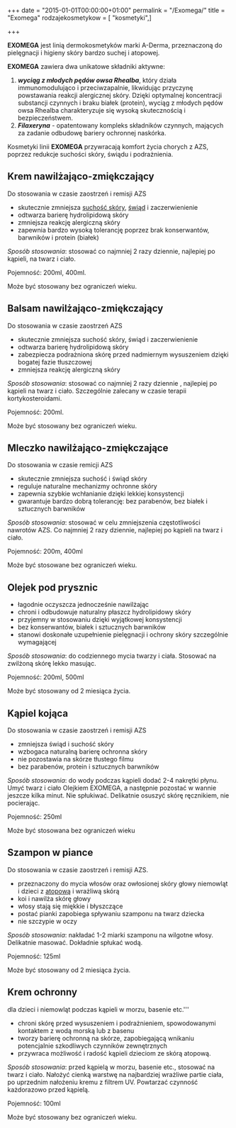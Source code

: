 +++
date = "2015-01-01T00:00:00+01:00"
permalink = "/Exomega/"
title = "Exomega"
rodzajekosmetykow = [ "kosmetyki",]

+++

**EXOMEGA** jest linią dermokosmetyków marki A-Derma, przeznaczoną do pielęgnacji i higieny skóry bardzo suchej i atopowej.

**EXOMEGA** zawiera dwa unikatowe składniki aktywne:

1.  ***wyciąg z młodych pędów owsa Rhealba***, który działa immunomodulująco i przeciwzapalnie, likwidując przyczynę powstawania reakcji alergicznej skóry. Dzięki optymalnej koncentracji substancji czynnych i braku białek (protein), wyciąg z młodych pędów owsa Rhealba charakteryzuje się wysoką skutecznością i bezpieczeństwem.
2.  ***Filaxeryna*** - opatentowany kompleks składników czynnych, mających za zadanie odbudowę bariery ochronnej naskórka.

Kosmetyki linii **EXOMEGA** przywracają komfort życia chorych z AZS, poprzez redukcje suchości skóry, świądu i podrażnienia.

Krem nawilżająco-zmiękczający
-----------------------------

Do stosowania w czasie zaostrzeń i remisji AZS

-   skutecznie zmniejsza [suchość skóry](/atopedia/suchość_skóry "wikilink"), [świąd](/atopedia/świąd "wikilink") i zaczerwienienie
-   odtwarza barierę hydrolipidową skóry
-   zmniejsza reakcję alergiczną skóry
-   zapewnia bardzo wysoką tolerancję poprzez brak konserwantów, barwników i protein (białek)

*Sposób stosowania*: stosować co najmniej 2 razy dziennie, najlepiej po kąpieli, na twarz i ciało.

Pojemność: 200ml, 400ml.

Może być stosowany bez ograniczeń wieku.

Balsam nawilżająco-zmiękczający
-------------------------------

Do stosowania w czasie zaostrzeń AZS

-   skutecznie zmniejsza suchość skóry, świąd i zaczerwienienie
-   odtwarza barierę hydrolipidową skóry
-   zabezpiecza podrażniona skórę przed nadmiernym wysuszeniem dzięki bogatej fazie tłuszczowej
-   zmniejsza reakcję alergiczną skóry

*Sposób stosowania*: stosować co najmniej 2 razy dziennie , najlepiej po kąpieli na twarz i ciało. Szczególnie zalecany w czasie terapii kortykosteroidami.

Pojemność: 200ml.

Może być stosowany bez ograniczeń wieku.

Mleczko nawilżająco-zmiękczające
--------------------------------

Do stosowania w czasie remicji AZS

-   skutecznie zmniejsza suchość i świąd skóry
-   reguluje naturalne mechanizmy ochronne skóry
-   zapewnia szybkie wchłanianie dzięki lekkiej konsystencji
-   gwarantuje bardzo dobrą tolerancję: bez parabenów, bez białek i sztucznych barwników

*Sposób stosowania*: stosować w celu zmniejszenia częstotliwości nawrotów AZS. Co najmniej 2 razy dziennie, najlepiej po kąpieli na twarz i ciało.

Pojemność: 200m, 400ml

Może być stosowane bez ograniczeń wieku.

Olejek pod prysznic
-------------------

-   łagodnie oczyszcza jednocześnie nawilżając
-   chroni i odbudowuje naturalny płaszcz hydrolipidowy skóry
-   przyjemny w stosowaniu dzięki wyjątkowej konsystencji
-   bez konserwantów, białek i sztucznych barwników
-   stanowi doskonałe uzupełnienie pielęgnacji i ochrony skóry szczególnie wymagającej

*Sposób stosowania*: do codziennego mycia twarzy i ciała. Stosować na zwilżoną skórę lekko masując.

Pojemność: 200ml, 500ml

Może być stosowany od 2 miesiąca życia.

Kąpiel kojąca
-------------

Do stosowania w czasie zaostrzeń i remisji AZS

-   zmniejsza świąd i suchość skóry
-   wzbogaca naturalną barierę ochronna skóry
-   nie pozostawia na skórze tłustego filmu
-   bez parabenów, protein i sztucznych barwników

*Sposób stosowania*: do wody podczas kąpieli dodać 2-4 nakrętki płynu. Umyć twarz i ciało Olejkiem EXOMEGA, a następnie pozostać w wannie jeszcze kilka minut. Nie spłukiwać. Delikatnie osuszyć skórę ręcznikiem, nie pocierając.

Pojemność: 250ml

Może być stosowana bez ograniczeń wieku

Szampon w piance
----------------

Do stosowania w czasie zaostrzeń i remisji AZS.

-   przeznaczony do mycia włosów oraz owłosionej skóry głowy niemowląt i dzieci z [atopową](/atopedia/skóra_atopowa "wikilink") i wrażliwą skórą
-   koi i nawilża skórę głowy
-   włosy stają się miękkie i błyszczące
-   postać pianki zapobiega spływaniu szamponu na twarz dziecka
-   nie szczypie w oczy

*Sposób stosowania*: nakładać 1-2 miarki szamponu na wilgotne włosy. Delikatnie masować. Dokładnie spłukać wodą.

Pojemność: 125ml

Może być stosowany od 2 miesiąca życia.

Krem ochronny
-------------

dla dzieci i niemowląt podczas kąpieli w morzu, basenie etc.'''

-   chroni skórę przed wysuszeniem i podrażnieniem, spowodowanymi kontaktem z wodą morską lub z basenu
-   tworzy barierę ochronną na skórze, zapobiegającą wnikaniu potencjalnie szkodliwych czynników zewnętrznych
-   przywraca możliwość i radość kąpieli dzieciom ze skórą atopową.

*Sposób stosowania*: przed kąpielą w morzu, basenie etc., stosować na twarz i ciało. Nałożyć cienką warstwę na najbardziej wrażliwe partie ciała, po uprzednim nałożeniu kremu z filtrem UV. Powtarzać czynność każdorazowo przed kąpielą.

Pojemność: 100ml

Może być stosowany bez ograniczeń wieku.

